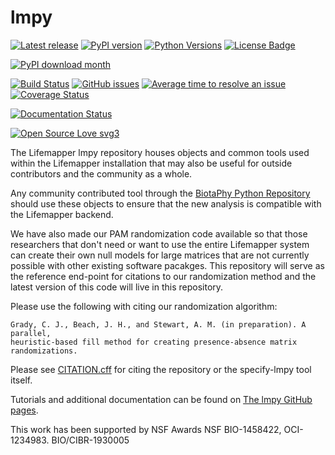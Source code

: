 # lmpy

[![Latest release](https://img.shields.io/github/release/lifemapper/lmpy.svg)](
https://github.com/specifysystems/lmpy/releases/latest)
[![PyPI version](https://badge.fury.io/py/specify-lmpy.svg)](
https://badge.fury.io/py/specify-lmpy)
[![Python Versions](https://img.shields.io/pypi/pyversions/specify-lmpy)](
https://img.shields.io/pypi/pyversions/specify-lmpy)
[![License Badge](https://img.shields.io/github/license/lifemapper/lmpy.svg)](
https://github.com/specifysystems/lmpy/blob/main/LICENSE)

[![PyPI download month](https://img.shields.io/pypi/dm/specify-lmpy.svg)](
https://pypi.python.org/pypi/specify-lmpy/)

[![Build Status](https://github.com/specifysystems/lmpy/workflows/PyTest%20with%20Conda/badge.svg)](
https://github.com/specifysystems/lmpy/actions)
[![GitHub issues](https://img.shields.io/github/issues/specifysystems/lmpy.svg)](
https://GitHub.com/specifysystems/lmpy/issues/)
[![Average time to resolve an issue](
http://isitmaintained.com/badge/resolution/specifysystems/lmpy.svg)](
http://isitmaintained.com/project/specifysystems/lmpy "Average time to resolve an issue")
[![Coverage Status](
https://coveralls.io/repos/github/specifysystems/lmpy/badge.svg?branch=main)](
https://coveralls.io/github/specifysystems/lmpy?branch=main)

[![Documentation Status](https://readthedocs.org/projects/specify-lmpy/badge/?version=latest)](http://specify-lmpy.readthedocs.io/?badge=latest)

[![Open Source Love svg3](https://badges.frapsoft.com/os/v3/open-source.svg?v=103)](https://github.com/ellerbrock/open-source-badges/)

The Lifemapper lmpy repository houses objects and common tools used within the
Lifemapper installation that may also be useful for outside contributors and
the community as a whole.

Any community contributed tool through the
[BiotaPhy Python Repository](https://github.com/biotaphy/BiotaPhyPy/) should
use these objects to ensure that the new analysis is compatible with the
Lifemapper backend.

We have also made our PAM randomization code available so that those
researchers that don't need or want to use the entire Lifemapper system can
create their own null models for large matrices that are not currently possible
with other existing software pacakges.  This repository will serve as the
reference end-point for citations to our randomization method and the latest
version of this code will live in this repository.

Please use the following with citing our randomization algorithm:

    Grady, C. J., Beach, J. H., and Stewart, A. M. (in preparation). A parallel,
    heuristic-based fill method for creating presence-absence matrix randomizations.

Please see [CITATION.cff](./CITATION.cff) for citing the repository or the
specify-lmpy tool itself.

Tutorials and additional documentation can be found on
[The lmpy GitHub pages](https://specifysystems.github.io/lmpy/).

This work has been supported by NSF  Awards NSF BIO-1458422, OCI-1234983. BIO/CIBR-1930005
